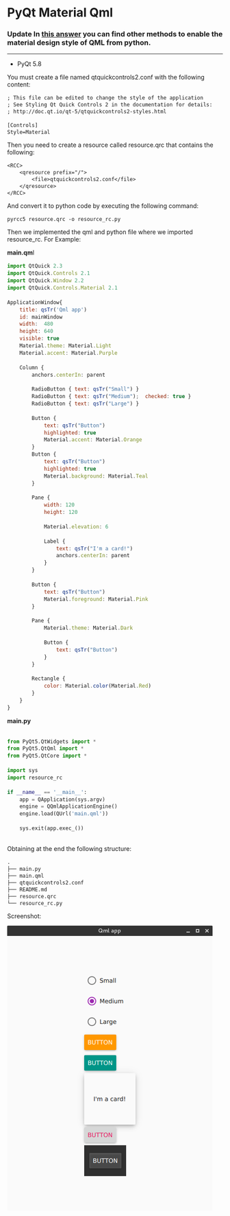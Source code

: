 PyQt Material Qml
===========

### **Update** In [this answer](https://stackoverflow.com/a/48583334/6622587) you can find other methods to enable the material design style of QML from python.

_______________________________________________________

- PyQt 5.8

You must create a file named qtquickcontrols2.conf with the following content:


	; This file can be edited to change the style of the application
	; See Styling Qt Quick Controls 2 in the documentation for details:
	; http://doc.qt.io/qt-5/qtquickcontrols2-styles.html
	
	[Controls]
	Style=Material


Then you need to create a resource called resource.qrc that contains the following:

	<RCC>
	    <qresource prefix="/">
	        <file>qtquickcontrols2.conf</file>
	    </qresource>
	</RCC>

And convert it to python code by executing the following command:

	pyrcc5 resource.qrc -o resource_rc.py


Then we implemented the qml and python file where we imported resource_rc. For Example:

**main.qm**l

```js
import QtQuick 2.3
import QtQuick.Controls 2.1
import QtQuick.Window 2.2
import QtQuick.Controls.Material 2.1 

ApplicationWindow{
    title: qsTr('Qml app')
    id: mainWindow
    width:  480
    height: 640
    visible: true
    Material.theme: Material.Light
    Material.accent: Material.Purple

    Column {
        anchors.centerIn: parent

        RadioButton { text: qsTr("Small") }
        RadioButton { text: qsTr("Medium");  checked: true }
        RadioButton { text: qsTr("Large") }

        Button {
            text: qsTr("Button")
            highlighted: true
            Material.accent: Material.Orange
        }
        Button {
            text: qsTr("Button")
            highlighted: true
            Material.background: Material.Teal
        }

        Pane {
            width: 120
            height: 120

            Material.elevation: 6

            Label {
                text: qsTr("I'm a card!")
                anchors.centerIn: parent
            }
        }

        Button {
            text: qsTr("Button")
            Material.foreground: Material.Pink
        }

        Pane {
            Material.theme: Material.Dark

            Button {
                text: qsTr("Button")
            }
        }

        Rectangle {
            color: Material.color(Material.Red)
        }
   	} 
}
```

**main.py**

```python

from PyQt5.QtWidgets import *
from PyQt5.QtQml import *
from PyQt5.QtCore import *

import sys
import resource_rc

if __name__ == '__main__':
	app = QApplication(sys.argv)
	engine = QQmlApplicationEngine()
	engine.load(QUrl('main.qml'))

	sys.exit(app.exec_())
	
```

Obtaining at the end the following structure:

	.
	├── main.py
	├── main.qml
	├── qtquickcontrols2.conf
	├── README.md
	├── resource.qrc
	└── resource_rc.py



Screenshot:

![Screenshot](img/Screenshot.png  "Screenshot")